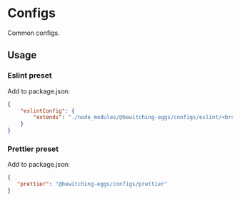 # Configs

Common configs.

## Usage

### Eslint preset

Add to package.json:

```json
{
    "eslintConfig": {
        "extends": "./node_modules/@bewitching-eggs/configs/eslint/<browser | server>"
    }
}
```

### Prettier preset

Add to package.json:

```json
{
   "prettier": "@bewitching-eggs/configs/prettier"
}
```

